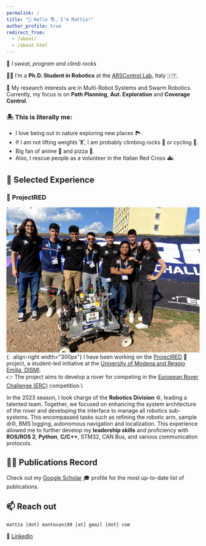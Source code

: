 ```yaml
---
permalink: /
title: "👋 Hello 🌎, I'm Mattia!"
author_profile: true
redirect_from: 
  - /about/
  - /about.html
---
```


🗿 _I sweat, program and climb rocks_

🧑‍💻 I’m a **Ph.D. Student in Robotics** at the [ARSControl Lab](https://www.arscontrol.unimore.it/), Italy 🇮🇹.

🔎 My research interests are in Multi-Robot Systems and Swarm Robotics.\
Currently, my focus is on **Path Planning**, **Aut. Exploration** and **Coverage Control**.

### 🏝️ This is literally me: 
- I love being out in nature exploring new places 🏞️.
- If I am not lifting weights 🏋️, I am probably climbing rocks 🧗 or cycling 🚴.
- Big fan of anime 🎌 and pizza 🍕.
- Also, I rescue people as a volunteer in the Italian Red Cross 🚑.

🧳 Selected Experience
------

### 🤖 ProjectRED
![ProjectRED](/images/projectred.jpeg){: .align-right width="300px"}
I have been working on the [ProjectRED](https://www.projectred.it/) 🚀 project, a student-led initiative at the [University of Modena and Reggio Emilia, DISMI](https://www.dismi.unimore.it/it).\
👉 The project aims to develop a rover for competing in the [European Rover Challenge (ERC)](https://roverchallenge.eu/) competition.\

In the 2023 season, I took charge of the **Robotics Division** ⚙️, leading a talented team. Together, we focused on enhancing the system architecture of the rover and developing the interface to manage all robotics sub-systems. This encompassed tasks such as refining the robotic arm, sample drill, BMS logging, autonomous navigation and localization. This experience allowed me to further develop my **leadership skills** and proficiency with **ROS/ROS 2**, **Python**, **C/C++**, STM32, CAN Bus, and various communication protocols.

👨‍🔬 Publications Record
------

Check out my [Google Scholar](https://scholar.google.com/citations?user=8Q6Z9QoAAAAJ&hl=en) 🎓 profile for the most up-to-date list of publications.

📫 Reach out
------
```
mattia [dot] mantovani99 [at] gmail [dot] com
```
🔗 [LinkedIn](https://www.linkedin.com/in/mantovanim/)


